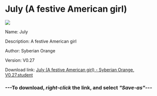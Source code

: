 # July (A festive American girl)

<img src = "https://raw.githubusercontent.com/Arbiter1223/Koukou-Gurashi-Custom-Students/master/Students/Files/July%20(A%20festive%20American%20girl).png">

Name: July

Description: A festive American girl

Author: Syberian Orange

Version: V0.27

Download link: <a href="https://raw.githubusercontent.com/Arbiter1223/Koukou-Gurashi-Custom-Students/master/Students/Files/July%20(A%20festive%20American%20girl)%20-%20Syberian%20Orange%2C%20V0.27.student">July (A festive American girl) - Syberian Orange, V0.27.student</a>

### ---**To download, _right-click_ the link, and select _"Save-as"_**---

